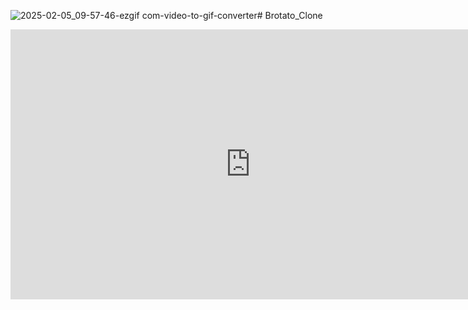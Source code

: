 ![2025-02-05_09-57-46-ezgif com-video-to-gif-converter](https://github.com/user-attachments/assets/fab0a657-cba5-4651-8e25-99937e074097)# Brotato_Clone

<iframe width="768" height="432" src="https://miro.com/app/live-embed/uXjVK9Fdt8w=/?moveToViewport=4978,1902,11031,5294&embedId=292163715262" frameborder="0" scrolling="no" allow="fullscreen; clipboard-read; clipboard-write" allowfullscreen></iframe>
